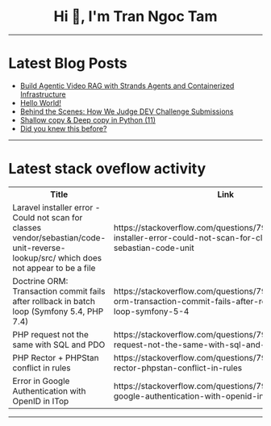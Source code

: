 <h1 align="center">Hi 👋, I'm Tran Ngoc Tam</h1>

---

# Latest Blog Posts 
<!-- BLOG-POST-LIST:START -->
- [Build Agentic Video RAG with Strands Agents and Containerized Infrastructure](https://dev.to/aws/build-agentic-video-rag-with-strands-agents-and-containerized-infrastructure-4ibc)
- [Hello World!](https://dev.to/sumitmarandi/hello-world-3ah)
- [Behind the Scenes: How We Judge DEV Challenge Submissions](https://dev.to/devteam/behind-the-scenes-how-we-judge-dev-challenge-submissions-ki2)
- [Shallow copy &amp; Deep copy in Python &lpar;11&rpar;](https://dev.to/hyperkai/shallow-copy-deep-copy-in-python-11-4ib)
- [Did you knew this before?](https://dev.to/_armasahar_/did-you-knew-this-before-3ol5)
<!-- BLOG-POST-LIST:END -->

---

# Latest stack oveflow activity
<table>
  <tr><th>Title</th><th>Link</th></tr>
  <!-- STACKOVERFLOW:START --><tr><td>Laravel installer error - Could not scan for classes vendor/sebastian/code-unit-reverse-lookup/src/ which does not appear to be a file</td><td>https://stackoverflow.com/questions/79779218/laravel-installer-error-could-not-scan-for-classes-vendor-sebastian-code-unit</td></tr><tr><td>Doctrine ORM: Transaction commit fails after rollback in batch loop &lpar;Symfony 5.4, PHP 7.4&rpar;</td><td>https://stackoverflow.com/questions/79779193/doctrine-orm-transaction-commit-fails-after-rollback-in-batch-loop-symfony-5-4</td></tr><tr><td>PHP request not the same with SQL and PDO</td><td>https://stackoverflow.com/questions/79779188/php-request-not-the-same-with-sql-and-pdo</td></tr><tr><td>PHP Rector + PHPStan conflict in rules</td><td>https://stackoverflow.com/questions/79779018/php-rector-phpstan-conflict-in-rules</td></tr><tr><td>Error in Google Authentication with OpenID in ITop</td><td>https://stackoverflow.com/questions/79778981/error-in-google-authentication-with-openid-in-itop</td></tr><!-- STACKOVERFLOW:END -->
</table>

---


